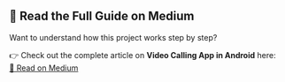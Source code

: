 ## 📖 Read the Full Guide on Medium

Want to understand how this project works step by step?

👉 Check out the complete article on **Video Calling App in Android** here:  
[🔗 Read on Medium](https://medium.com/@mosauban88/zegocloud-vidiocall-app-211a77430de5)
